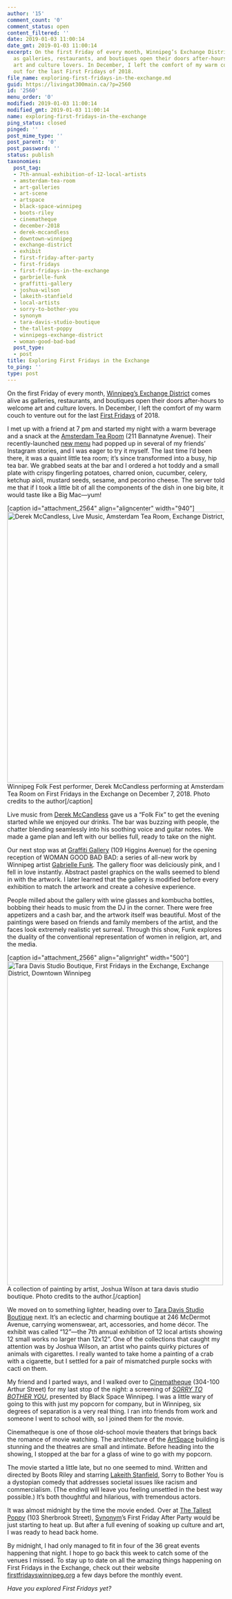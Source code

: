```yaml
---
author: '15'
comment_count: '0'
comment_status: open
content_filtered: ''
date: 2019-01-03 11:00:14
date_gmt: 2019-01-03 11:00:14
excerpt: On the first Friday of every month, Winnipeg’s Exchange District comes alive
  as galleries, restaurants, and boutiques open their doors after-hours to welcome
  art and culture lovers. In December, I left the comfort of my warm couch to venture
  out for the last First Fridays of 2018.
file_name: exploring-first-fridays-in-the-exchange.md
guid: https://livingat300main.ca/?p=2560
id: '2560'
menu_order: '0'
modified: 2019-01-03 11:00:14
modified_gmt: 2019-01-03 11:00:14
name: exploring-first-fridays-in-the-exchange
ping_status: closed
pinged: ''
post_mime_type: ''
post_parent: '0'
post_password: ''
status: publish
taxonomies:
  post_tag:
  - 7th-annual-exhibition-of-12-local-artists
  - amsterdam-tea-room
  - art-galleries
  - art-scene
  - artspace
  - black-space-winnipeg
  - boots-riley
  - cinematheque
  - december-2018
  - derek-mccandless
  - downtown-winnipeg
  - exchange-district
  - exhibit
  - first-friday-after-party
  - first-fridays
  - first-fridays-in-the-exchange
  - garbrielle-funk
  - graffitti-gallery
  - joshua-wilson
  - lakeith-stanfield
  - local-artists
  - sorry-to-bother-you
  - synonym
  - tara-davis-studio-boutique
  - the-tallest-poppy
  - winnipegs-exchange-district
  - woman-good-bad-bad
  post_type:
  - post
title: Exploring First Fridays in the Exchange
to_ping: ''
type: post
---
```

On the first Friday of every month, <a href="https://www.exchangedistrict.org/">Winnipeg’s Exchange District</a> comes alive as galleries, restaurants, and boutiques open their doors after-hours to welcome art and culture lovers. In December, I left the comfort of my warm couch to venture out for the last <a href="https://www.firstfridayswinnipeg.org/">First Fridays</a> of 2018.

I met up with a friend at 7 pm and started my night with a warm beverage and a snack at the <a href="http://amsterdamtearoom.com/">Amsterdam Tea Room</a> (211 Bannatyne Avenue). Their recently-launched <a href="http://amsterdamtearoom.com/dinner-menu/">new menu</a> had popped up in several of my friends’ Instagram stories, and I was eager to try it myself. The last time I’d been there, it was a quaint little tea room; it’s since transformed into a busy, hip tea bar. We grabbed seats at the bar and I ordered a hot toddy and a small plate with crispy fingerling potatoes, charred onion, cucumber, celery, ketchup aioli, mustard seeds, sesame, and pecorino cheese. The server told me that if I took a little bit of all the components of the dish in one big bite, it would taste like a Big Mac—yum!

[caption id="attachment_2564" align="aligncenter" width="940"]<img class="wp-image-2564 size-large" src="https://livingat300main.ca/wp-content/uploads/2019/01/IMG_5710-1024x683.jpg" alt="Derek McCandless, Live Music, Amsterdam Tea Room, Exchange District, First Fridays in the Exchange, Downtown Winnipeg" width="940" height="627" /> Winnipeg Folk Fest performer, Derek McCandless performing at Amsterdam Tea Room on First Fridays in the Exchange on December 7, 2018. Photo credits to the author[/caption]

Live music from <a href="https://www.derrickmccandless.com/">Derek McCandless</a> gave us a “Folk Fix” to get the evening started while we enjoyed our drinks. The bar was buzzing with people, the chatter blending seamlessly into his soothing voice and guitar notes. We made a game plan and left with our bellies full, ready to take on the night.

Our next stop was at <a href="https://www.graffitigallery.ca/">Graffiti Gallery</a> (109 Higgins Avenue) for the opening reception of WOMAN GOOD BAD BAD: a series of all-new work by Winnipeg artist <a href="https://gabriellewmfunk.com/">Gabrielle Funk</a>. The gallery floor was deliciously pink, and I fell in love instantly. Abstract pastel graphics on the walls seemed to blend in with the artwork. I later learned that the gallery is modified before every exhibition to match the artwork and create a cohesive experience.

People milled about the gallery with wine glasses and kombucha bottles, bobbing their heads to music from the DJ in the corner. There were free appetizers and a cash bar, and the artwork itself was beautiful. Most of the paintings were based on friends and family members of the artist, and the faces look extremely realistic yet surreal. Through this show, Funk explores the duality of the conventional representation of women in religion, art, and the media.

[caption id="attachment_2566" align="alignright" width="500"]<img class="wp-image-2566" src="https://livingat300main.ca/wp-content/uploads/2019/01/IMG_5741-e1546452983620-683x1024.jpg" alt="Tara Davis Studio Boutique, First Fridays in the Exchange, Exchange District, Downtown Winnipeg" width="500" height="750" /> A collection of painting by artist, Joshua Wilson at tara davis studio boutique. Photo credits to the author.[/caption]

We moved on to something lighter, heading over to <a href="http://www.taradavis.ca/">Tara Davis Studio Boutique</a> next. It’s an eclectic and charming boutique at 246 McDermot Avenue, carrying womenswear, art, accessories, and home décor. The exhibit was called “12”—the 7th annual exhibition of 12 local artists showing 12 small works no larger than 12x12”. One of the collections that caught my attention was by Joshua Wilson, an artist who paints quirky pictures of animals with cigarettes. I really wanted to take home a painting of a crab with a cigarette, but I settled for a pair of mismatched purple socks with cacti on them.

My friend and I parted ways, and I walked over to <a href="https://www.winnipegfilmgroup.com/cinematheque/">Cinematheque</a> (304-100 Arthur Street) for my last stop of the night: a screening of <em><a href="https://streamingmoviesright.com/us/movie/sorry-to-bother-you">SORRY TO BOTHER YOU</a></em>, presented by Black Space Winnipeg. I was a little wary of going to this with just my popcorn for company, but in Winnipeg, six degrees of separation is a very real thing. I ran into friends from work and someone I went to school with, so I joined them for the movie.

Cinematheque is one of those old-school movie theaters that brings back the romance of movie watching. The architecture of the <a href="https://art-space.ca/artspace-building/">ArtSpace</a> building is stunning and the theatres are small and intimate. Before heading into the showing, I stopped at the bar for a glass of wine to go with my popcorn.

The movie started a little late, but no one seemed to mind. Written and directed by Boots Riley and starring <a href="https://www.imdb.com/name/nm3147751/">Lakeith Stanfield</a>, Sorry to Bother You is a dystopian comedy that addresses societal issues like racism and commercialism. (The ending will leave you feeling unsettled in the best way possible.) It’s both thoughtful and hilarious, with tremendous actors.

It was almost midnight by the time the movie ended. Over at <a href="https://www.thetallestpoppy.com/">The Tallest Poppy</a> (103 Sherbrook Street), <a href="https://www.synonymartconsultation.com/">Synonym</a>’s First Friday After Party would be just starting to heat up. But after a full evening of soaking up culture and art, I was ready to head back home.

By midnight, I had only managed to fit in four of the 36 great events happening that night. I hope to go back this week to catch some of the venues I missed. To stay up to date on all the amazing things happening on First Fridays in the Exchange, check out their website <a href="https://www.firstfridayswinnipeg.org/">firstfridayswinnipeg.org</a> a few days before the monthly event.

<em>Have you explored First Fridays yet?</em>